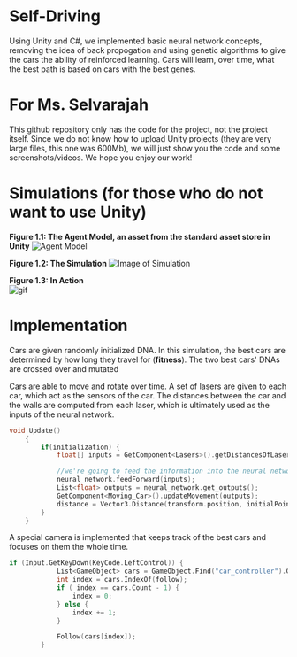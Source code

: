 # Self-Driving
Using Unity and C#, we implemented basic neural network concepts, removing the idea of back propogation and using genetic algorithms to give the cars the ability of reinforced learning. Cars will learn, over time, what the best path is based on cars with the best genes. 

# For Ms. Selvarajah
This github repository only has the code for the project, not the project itself. Since we do not know how to upload Unity projects (they are very large files, this one was 600Mb), we will just show you the code and some screenshots/videos. We hope you enjoy our work!

# Simulations (for those who do not want to use Unity)

**Figure 1.1: The Agent Model, an asset from the standard asset store in Unity**
![Agent Model](https://i.gyazo.com/64e093d86157af72663637ab08533abb.png)

**Figure 1.2: The Simulation**
![Image of Simulation](https://i.gyazo.com/0a4169d1ef3dd36e93d83674e5648251.png)

**Figure 1.3: In Action** <br/>
![gif](https://media.giphy.com/media/PhfJjvZ9c9mR3ztHkk/giphy.gif)

# Implementation
Cars are given randomly initialized DNA. In this simulation, the best cars are determined by how long they travel for (**fitness**). The two best cars' DNAs are crossed over and mutated

Cars are able to move and rotate over time. A set of lasers are given to each car, which act as the sensors of the car. The distances between the car and the walls are computed from each laser, which is ultimately used as the inputs of the neural network. 
```cpp
void Update()
    {
        if(initialization) {
            float[] inputs = GetComponent<Lasers>().getDistancesOfLasers();

            //we're going to feed the information into the neural network's input layer
            neural_network.feedForward(inputs);
            List<float> outputs = neural_network.get_outputs();
            GetComponent<Moving_Car>().updateMovement(outputs);
            distance = Vector3.Distance(transform.position, initialPoint);
        }
    }
```

A special camera is implemented that keeps track of the best cars and focuses on them the whole time. 
```cpp
if (Input.GetKeyDown(KeyCode.LeftControl)) {
            List<GameObject> cars = GameObject.Find("car_controller").GetComponent<AIController>().getCars();
            int index = cars.IndexOf(follow); 
            if ( index == cars.Count - 1) {
                index = 0;
            } else {
                index += 1;
            }

            Follow(cars[index]);
        }
```
